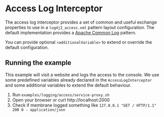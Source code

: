 # Access Log Interceptor

The access log interceptor provides a set of common and useful exchange properties to use in a `log4j2_access.xml` pattern layout configuration.
The default implementation provides a [Apache Common Log](https://httpd.apache.org/docs/trunk/logs.html#common) pattern.

You can provide optional `<additionalVariable>` to extend or override the default configuration.

## Running the example

This example will visit a website and logs the access to the console. We use some predefined variables already declared in
the `AccessLogInterceptor` and some additional variables to extend the default behaviour.

1. Run `examples/logging/access/service-proxy.sh`
2. Open your browser or curl http://localhost:2000
3. Check if membrane logged something like `127.0.0.1 "GET / HTTP/1.1" 200 0 - application/json`





